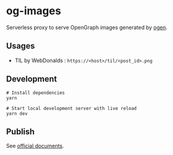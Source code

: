 # og-images

Serverless proxy to serve OpenGraph images generated by [ogen](https://github.com/hellodhlyn/ogen).

## Usages

* TIL by WebDonalds : `https://<host>/til/<post_id>.png`

## Development

```shell
# Install dependencies
yarn

# Start local development server with live reload
yarn dev
```

## Publish

See [official documents](https://developers.cloudflare.com/workers/get-started/guide#7-configure-your-project-for-deployment).
